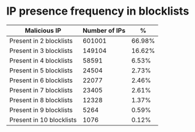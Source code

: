 # IP presence frequency in blocklists
| Malicious IP | Number of IPs | % |
|----|----|----|
| Present in 2 blocklists | 601001 | 66.98% |
| Present in 3 blocklists | 149104 | 16.62% |
| Present in 4 blocklists | 58591 | 6.53% |
| Present in 5 blocklists | 24504 | 2.73% |
| Present in 6 blocklists | 22077 | 2.46% |
| Present in 7 blocklists | 23405 | 2.61% |
| Present in 8 blocklists | 12328 | 1.37% |
| Present in 9 blocklists | 5264 | 0.59% |
| Present in 10 blocklists | 1076 | 0.12% |
